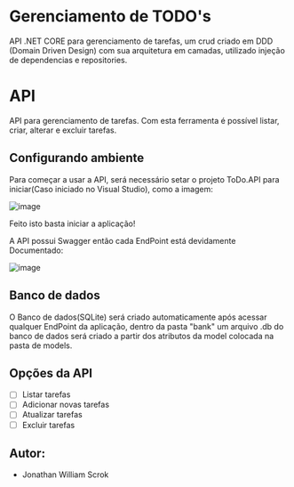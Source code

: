 # Gerenciamento de TODO's
API .NET CORE para gerenciamento de tarefas, um crud criado em DDD (Domain Driven Design) com sua arquitetura em camadas, utilizado injeção de dependencias e repositories.

# API

API para gerenciamento de tarefas.
Com esta ferramenta é possível listar, criar, alterar e excluir tarefas.


## Configurando ambiente

Para começar a usar a API, será necessário setar o projeto ToDo.API para iniciar(Caso iniciado no Visual Studio), como a imagem:

![image](https://user-images.githubusercontent.com/74919534/157563466-4c1b88f5-fa9b-4872-a994-c4880cbde8b3.png)

Feito isto basta iniciar a aplicação!

A API possui Swagger então cada EndPoint está devidamente Documentado:

![image](https://user-images.githubusercontent.com/74919534/157568316-f9cbb54b-2ba1-441d-9382-a4552d4b0191.png)


## Banco de dados
O Banco de dados(SQLite) será criado automaticamente após acessar qualquer EndPoint da aplicação, dentro da pasta "bank" um arquivo .db do banco de dados será criado a partir dos atributos da model colocada na pasta de models.

## Opções da API

- [ ] Listar tarefas
- [ ] Adicionar novas tarefas
- [ ] Atualizar tarefas
- [ ] Excluir tarefas

## Autor:
  - Jonathan William Scrok
